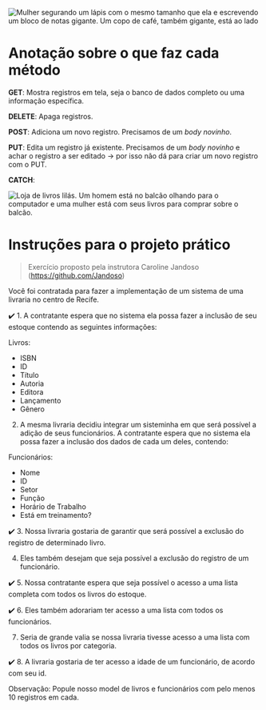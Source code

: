 ![Mulher segurando um lápis com o mesmo tamanho que ela e escrevendo um bloco de notas gigante. Um copo de café, também gigante, está ao lado](https://i.imgur.com/vw9T1Xv.png)
# Anotação sobre o que faz cada método

**GET**: Mostra registros em tela, seja o banco de dados completo ou uma informação específica. 

**DELETE**: Apaga registros.

**POST**: Adiciona um novo registro. Precisamos de um *body novinho*.

**PUT**: Edita um registro já existente. Precisamos de um *body novinho* e achar o registro a ser editado -> por isso não dá para criar um novo registro com o PUT. 

**CATCH**: 


![Loja de livros lilás. Um homem está no balcão olhando para o computador e uma mulher está com seus livros para comprar sobre o balcão.](https://i.imgur.com/1G71T1t.gif)

# Instruções para o projeto prático
> Exercício proposto pela instrutora Caroline Jandoso (https://github.com/Jandoso)

Você foi contratada para fazer a implementação de um sistema de uma livraria no centro de Recife.

✔️ 1. A contratante espera que no sistema ela possa fazer a inclusão de seu estoque contendo as seguintes informações:

Livros:
- ISBN
- ID
- Título
- Autoria
- Editora
- Lançamento
- Gênero

2. A mesma livraria decidiu integrar um sisteminha em que será possível a adição de seus funcionários. A contratante espera que no sistema ela possa fazer a inclusão dos dados de cada um deles, contendo:

Funcionários:
- Nome
- ID
- Setor
- Função
- Horário de Trabalho
- Está em treinamento?

✔️ 3. Nossa livraria gostaria de garantir que será possível a exclusão do registro de determinado livro.

4. Eles também desejam que seja possível a exclusão do registro de um funcionário.

✔️ 5. Nossa contratante espera que seja possível o acesso a uma lista completa com todos os livros do estoque.

✔️ 6. Eles também adorariam ter acesso a uma lista com todos os funcionários.

7. Seria de grande valia se nossa livraria tivesse acesso a uma lista com todos os livros por categoria.

✔️ 8. A livraria gostaria de ter acesso a idade de um funcionário, de acordo com seu id.

Observação: Popule nosso model de livros e funcionários com pelo menos 10 registros em cada.